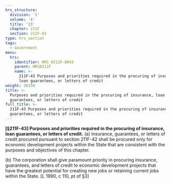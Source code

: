 ```yaml
---
hrs_structure:
  division: '1'
  volume: '4'
  title: '13'
  chapter: 211F
  section: 211F-43
type: hrs_section
tags:
  - Government
menu:
  hrs:
    identifier: HRS_0211F-0043
    parent: HRS0211F
    name: >-
      211F-43 Purposes and priorities required in the procuring of insurance,
      loan guarantees, or letters of credit
weight: 36150
title: >-
  Purposes and priorities required in the procuring of insurance, loan
  guarantees, or letters of credit
full_title: >-
  211F-43 Purposes and priorities required in the procuring of insurance, loan
  guarantees, or letters of credit
---
```

**[§211F-43] Purposes and priorities required in the procuring of insurance, loan guarantees, or letters of credit.** (a) Insurance, guarantees, or letters of credit procured pursuant to section 211F-42 shall be procured only for economic development projects within the State that are consistent with the purposes and objectives of this chapter.

(b) The corporation shall give paramount priority in procuring insurance, guarantees, and letters of credit to economic development projects that have the greatest potential for creating new jobs or retaining current jobs within the State. [L 1990, c 110, pt of §3]